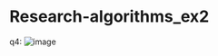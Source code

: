 # Research-algorithms_ex2

q4:
![image](https://user-images.githubusercontent.com/20986238/157329216-a5bef2c1-019a-4038-8c38-d3b17ddc3bd2.png)

